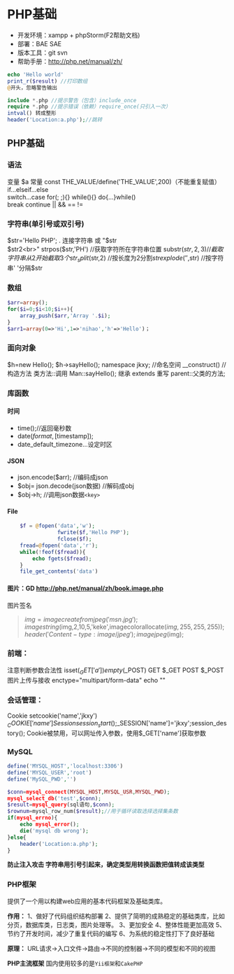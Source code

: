 PHP基础
===

- 开发环境：xampp + phpStorm(F2帮助文档)
- 部署：BAE SAE
- 版本工具：git svn
- 帮助手册：http://php.net/manual/zh/

```php
echo 'Hello world'
print_r($result) //打印数组
@开头，忽略警告输出

include *.php //提示警告（包含）include_once
require *.php //提示错误（依赖）require_once(只引入一次）
intval() 转成整形
header('Location:a.php');//跳转
```

## PHP基础
### 语法
变量 $a 
常量 const THE_VALUE/define('THE_VALUE',200)（不能重复赋值）
if...elseif...else   
switch...case for(; ;){} 
while(){}   do{...}while()  
break continue
|| && == !=

### 字符串(单引号或双引号)
$str='Hello PHP';
. 连接字符串 或 "$str<br>$str2<br>"
strpos($str,'PH') //获取字符所在字符串位置
substr($str,2,3) //截取字符串从2开始截取3个
str_split($str,2) //按长度为2分割$str
explode(' ',$str) //按字符串' '分隔$str

### 数组
```php
$arr=array();
for($i=0;$i<10;$i++){
    array_push($arr,'Array '.$i);
}
$arr1=array(0=>'Hi',1=>'nihao','h'=>'Hello')；
```

### 面向对象
$h=new Hello();
$h->sayHello();
namespace jkxy;  //命名空间
__construct() //构造方法
类方法::调用 Man::sayHello();
继承 extends
重写
parent::父类的方法; 

### 库函数
#### 时间
- time();//返回毫秒数 
- date($format, [$timestamp]);
- date_default_timezone...设定时区

#### JSON
- json.encode($arr); //编码成json
- $obj= json.decode(json数据) //解码成obj
- $obj->h; //调用json数据`<key>`

#### File
```php
    $f = @fopen('data','w');
                fwrite($f,'Hello PHP'); 
                fclose($f);
    fread=@fopen('data','r'); 
    while(!feof($fread)){
        echo fgets($fread);
    }
    file_get_contents('data')
```

#### 图片：GD http://php.net/manual/zh/book.image.php
图片签名
> $img = imagecreatefromjpeg('msn.jpg');
> imagestring($img,2,10,5,'keke',imagecolorallocate($img,255,255,255));
> header('Content-type:image/jpeg');
> imagejpeg($img);

### 前端：
注意判断参数合法性 
isset($_GET['a'])  empty($_POST)
GET $_GET
POST $_POST
图片上传与接收 enctype="multipart/form-data" echo "<img src="" />"

### 会话管理：
Cookie setcookie('name','jkxy')  $_COOKIE['name']
Session session_start();$_SESSION['name']='jkxy';session_destory();
Cookie被禁用，可以网址传入参数，使用$_GET['name']获取参数

### MySQL
```php
define('MYSQL_HOST','localhost:3306')
define('MYSQL_USER','root')
define('MySQL_PWD','')

$conn=mysql_connect(MYSQL_HOST,MYSQL_USR,MYSQL_PWD);
mysql_select_db('test',$conn);
$result=mysql_query(sql语句,$conn);
$rownum=mysql_row_num($result);//用于循环读取选择选择集条数
if(mysql_errno){
    echo mysql_error();
    die('mysql db wrong');    
}else{
    header('Location:a.php');
}
```

**防止注入攻击 字符串用引号引起来，确定类型用转换函数把值转成该类型**

### PHP框架
提供了一个用以构建web应用的基本代码框架及基础类库。

**作用：**
1、做好了代码组织结构部署
2、提供了简明的成熟稳定的基础类库，比如分页，数据库类，日志类，图片处理等。
3、更加安全
4、整体性能更加高效
5、节约了开发时间，减少了重复代码的编写
6、为系统的稳定性打下了良好基础

**原理：**
URL请求->入口文件->路由->不同的控制器->不同的模型和不同的视图

**PHP主流框架** 国内使用较多的是`Yii框架`和`CakePHP`
